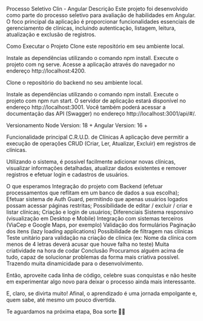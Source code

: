 Processo Seletivo Clin - Angular
Descrição
Este projeto foi desenvolvido como parte do processo seletivo para avaliação de habilidades em Angular. O foco principal da aplicação é proporcionar funcionalidades essenciais de gerenciamento de clínicas, incluindo autenticação, listagem, leitura, atualização e exclusão de registros.

Como Executar o Projeto
Clone este repositório em seu ambiente local.

Instale as dependências utilizando o comando npm install. Execute o projeto com ng serve. Acesse a aplicação através do navegador no endereço http://localhost:4200.

Clone o repositório do backend no seu ambiente local.

Instale as dependências utilizando o comando npm install. Execute o projeto com npm run start. O servidor de aplicação estará disponível no endereço http://localhost:3001. Você também poderá acessar a documentação das API (Swagger) no endereço http://localhost:3001/api/#/.

Versionamento
Node Version: 18 + Angular Version: 16 +

Funcionalidade principal
C.R.U.D. de Clínicas
A aplicação deve permitir a execução de operações CRUD (Criar, Ler, Atualizar, Excluir) em registros de clínicas.

Utilizando o sistema, é possível facilmente adicionar novas clínicas, visualizar informações detalhadas, atualizar dados existentes e remover registros e efetuar login e cadastros de usuários.

O que esperamos
 Integração do projeto com Backend (efetuar processamentos que reflitam em um banco de dados a sua escolha);
 Efetuar sistema de Auth Guard, permitindo que apenas usuários logados possam acessar páginas restritas;
 Possibilidade de editar / excluir / criar e listar clínicas;
 Criação e login de usuários;
Diferenciais
 Sistema responsivo (visualização em Desktop e Mobile)
 Integração com sistemas terceiros (ViaCep e Google Maps, por exemplo)
 Validação dos formulários
 Paginação dos itens (lazy loading applications)
 Possibilidade de filtragem nas clínicas
 Teste unitário para validação na criação de clinica (ex: Nome da clínica com menos de 4 letras deverá acusar que houve falha no teste)
 Muita criatividade na hora de codar
Conclusão
Procuramos alguém acima de tudo, capaz de solucionar problemas da forma mais criativa possível. Trazendo muita dinamicidade para o desenvolvimento.

Então, aproveite cada linha de código, celebre suas conquistas e não hesite em experimentar algo novo para deixar o processo ainda mais interessante.

E, claro, se divirta muito! Afinal, o aprendizado é uma jornada empolgante e, quem sabe, até mesmo um pouco divertida.

Te aguardamos na próxima etapa, Boa sorte 🚀😊
